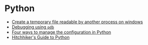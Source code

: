 # Python

- [Create a temporary file readable by another process on windows](https://stackoverflow.com/questions/15169101/how-to-create-a-temporary-file-that-can-be-read-by-a-subprocess)
- [Debugging using `pdb`](https://realpython.com/python-debugging-pdb/)
- [Four ways to manage the configuration in Python](https://hackernoon.com/4-ways-to-manage-the-configuration-in-python-4623049e841b)
- [Hitchhiker's Guide to Python](https://docs.python-guide.org/)